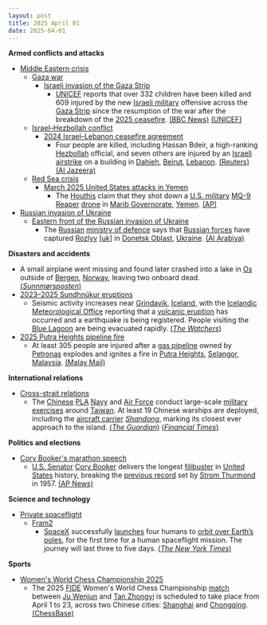 ```yaml
---
layout: post
title: 2025 April 01
date: 2025-04-01
---
```



**Armed conflicts and attacks**

* [Middle Eastern crisis](https://en.wikipedia.org/wiki/Middle_Eastern_crisis_%282023%E2%80%93present%29 "Middle Eastern crisis (2023–present)")
  + [Gaza war](https://en.wikipedia.org/wiki/Gaza_war "Gaza war")
    - [Israeli invasion of the Gaza Strip](https://en.wikipedia.org/wiki/Israeli_invasion_of_the_Gaza_Strip "Israeli invasion of the Gaza Strip")
      * [UNICEF](https://en.wikipedia.org/wiki/UNICEF "UNICEF") reports that over 332 children have been killed and 609 injured by the new [Israeli military](https://en.wikipedia.org/wiki/Israeli_Defence_Forces "Israeli Defence Forces") offensive across the [Gaza Strip](https://en.wikipedia.org/wiki/Gaza_Strip "Gaza Strip") since the resumption of the war after the breakdown of the [2025 ceasefire](https://en.wikipedia.org/wiki/2025_Gaza_war_ceasefire "2025 Gaza war ceasefire"). [(BBC News)](https://www.bbc.com/news/articles/c0r5827dke1o) [(UNICEF)](https://www.unicef.org/press-releases/least-322-children-reportedly-killed-gaza-strip-following-breakdown-ceasefire)
  + [Israel–Hezbollah conflict](https://en.wikipedia.org/wiki/Israel%E2%80%93Hezbollah_conflict_%282023%E2%80%93present%29 "Israel–Hezbollah conflict (2023–present)")
    - [2024 Israel–Lebanon ceasefire agreement](https://en.wikipedia.org/wiki/2024_Israel%E2%80%93Lebanon_ceasefire_agreement "2024 Israel–Lebanon ceasefire agreement")
      * Four people are killed, including Hassan Bdeir, a high-ranking [Hezbollah](https://en.wikipedia.org/wiki/Hezbollah "Hezbollah") official, and seven others are injured by an [Israeli](https://en.wikipedia.org/wiki/Israel "Israel") [airstrike](https://en.wikipedia.org/wiki/Airstrike "Airstrike") on a building in [Dahieh](https://en.wikipedia.org/wiki/Dahieh "Dahieh"), [Beirut](https://en.wikipedia.org/wiki/Beirut "Beirut"), [Lebanon](https://en.wikipedia.org/wiki/Lebanon "Lebanon"). [(Reuters)](https://www.reuters.com/world/middle-east/airplanes-fly-low-over-lebanons-beirut-huge-blasts-heard-reuters-witnesses-say-2025-04-01/) [(Al Jazeera)](https://www.aljazeera.com/news/2025/4/1/israel-bombs-lebanons-beirut-again-testing-fragile-truce-with-hezbollah)
  + [Red Sea crisis](https://en.wikipedia.org/wiki/Red_Sea_crisis "Red Sea crisis")
    - [March 2025 United States attacks in Yemen](https://en.wikipedia.org/wiki/March_2025_United_States_attacks_in_Yemen "March 2025 United States attacks in Yemen")
      * The [Houthis](https://en.wikipedia.org/wiki/Houthi "Houthi") claim that they shot down a [U.S. military](https://en.wikipedia.org/wiki/U.S._military "U.S. military") [MQ-9 Reaper](https://en.wikipedia.org/wiki/MQ-9_Reaper "MQ-9 Reaper") [drone](https://en.wikipedia.org/wiki/Drone_warfare "Drone warfare") in [Marib Governorate](https://en.wikipedia.org/wiki/Marib_Governorate "Marib Governorate"), [Yemen](https://en.wikipedia.org/wiki/Yemen "Yemen"). [(AP)](https://apnews.com/article/yemen-houthis-mq9-shot-down-israel-hamas-war-us-airstrikes-6bd7764ba19e84d2dddac0d3c762459a)
* [Russian invasion of Ukraine](https://en.wikipedia.org/wiki/Russian_invasion_of_Ukraine "Russian invasion of Ukraine")
  + [Eastern front of the Russian invasion of Ukraine](https://en.wikipedia.org/wiki/Eastern_front_of_the_Russian_invasion_of_Ukraine "Eastern front of the Russian invasion of Ukraine")
    - The [Russian](https://en.wikipedia.org/wiki/Russia "Russia") [ministry of defence](https://en.wikipedia.org/wiki/Ministry_of_Defence_%28Russia%29 "Ministry of Defence (Russia)") says that [Russian forces](https://en.wikipedia.org/wiki/Russian_Armed_Forces "Russian Armed Forces") have captured [Rozlyv](/w/index.php?title=Rozlyv&action=edit&redlink=1 "Rozlyv (page does not exist)") [[uk](https://uk.wikipedia.org/wiki/%D0%A0%D0%BE%D0%B7%D0%BB%D0%B8%D0%B2_%28%D0%92%D0%BE%D0%BB%D0%BD%D0%BE%D0%B2%D0%B0%D1%81%D1%8C%D0%BA%D0%B8%D0%B9_%D1%80%D0%B0%D0%B9%D0%BE%D0%BD%29 "uk:Розлив (Волноваський район)")] in [Donetsk Oblast](https://en.wikipedia.org/wiki/Donetsk_Oblast "Donetsk Oblast"), [Ukraine](https://en.wikipedia.org/wiki/Ukraine "Ukraine"). [(Al Arabiya)](https://english.alarabiya.net/News/world/2025/04/01/russian-army-says-it-captures-village-in-eastern-ukraine)

**Disasters and accidents**

* A small airplane went missing and found later crashed into a lake in [Os](https://en.wikipedia.org/wiki/Os%2C_Hordaland "Os, Hordaland") outside of [Bergen](https://en.wikipedia.org/wiki/Bergen "Bergen"), [Norway](https://en.wikipedia.org/wiki/Norway "Norway"), leaving two onboard dead. [(*Sunnmørsposten*)](https://www.smp.no/nyheter/i/GybEPJ/soek-etter-savnet-smaafly-i-vann-i-bjoernafjorden-to-personer-om-bord)
* [2023–2025 Sundhnúkur eruptions](https://en.wikipedia.org/wiki/2023%E2%80%932025_Sundhn%C3%BAkur_eruptions "2023–2025 Sundhnúkur eruptions")
  + Seismic activity increases near [Grindavík](https://en.wikipedia.org/wiki/Grindav%C3%ADk "Grindavík"), [Iceland](https://en.wikipedia.org/wiki/Iceland "Iceland"), with the [Icelandic Meteorological Office](https://en.wikipedia.org/wiki/Icelandic_Meteorological_Office "Icelandic Meteorological Office") reporting that a [volcanic eruption](https://en.wikipedia.org/wiki/Volcanic_eruption "Volcanic eruption") has occurred and a earthquake is being registered. People visiting the [Blue Lagoon](https://en.wikipedia.org/wiki/Blue_Lagoon_%28geothermal_spa%29 "Blue Lagoon (geothermal spa)") are being evacuated rapidly. [(*The Watchers*)](https://watchers.news/2025/04/01/volcanic-eruption-reported-near-grindavik-iceland/)
* [2025 Putra Heights pipeline fire](https://en.wikipedia.org/wiki/2025_Putra_Heights_pipeline_fire "2025 Putra Heights pipeline fire")
  + At least 305 people are injured after a [gas pipeline](https://en.wikipedia.org/wiki/Gas_pipeline "Gas pipeline") owned by [Petronas](https://en.wikipedia.org/wiki/Petronas "Petronas") explodes and ignites a fire in [Putra Heights](https://en.wikipedia.org/wiki/Putra_Heights "Putra Heights"), [Selangor](https://en.wikipedia.org/wiki/Selangor "Selangor"), [Malaysia](https://en.wikipedia.org/wiki/Malaysia "Malaysia"). [(Malay Mail)](https://www.malaymail.com/news/malaysia/2025/04/01/what-we-know-so-far-about-the-puchong-gas-pipeline-inferno/171544)

**International relations**

* [Cross-strait relations](https://en.wikipedia.org/wiki/Cross-strait_relations "Cross-strait relations")
  + The [Chinese](https://en.wikipedia.org/wiki/China "China") [PLA](https://en.wikipedia.org/wiki/People%27s_Liberation_Army "People's Liberation Army") [Navy](https://en.wikipedia.org/wiki/People%27s_Liberation_Army_Navy "People's Liberation Army Navy") and [Air Force](https://en.wikipedia.org/wiki/People%27s_Liberation_Army_Air_Force "People's Liberation Army Air Force") conduct large-scale [military exercises](https://en.wikipedia.org/wiki/Military_exercise "Military exercise") around [Taiwan](https://en.wikipedia.org/wiki/Taiwan "Taiwan"). At least 19 Chinese warships are deployed, including the [aircraft carrier](https://en.wikipedia.org/wiki/Aircraft_carrier "Aircraft carrier") [*Shandong*](https://en.wikipedia.org/wiki/Chinese_aircraft_carrier_Shandong "Chinese aircraft carrier Shandong"), marking its closest ever approach to the island. [(*The Guardian*)](https://www.theguardian.com/world/2025/apr/01/china-launches-surprise-military-drills-around-taiwan) [(*Financial Times*)](https://www.ft.com/content/49f45301-4f96-4dec-9157-e2558ed0cb74)

**Politics and elections**

* [Cory Booker's marathon speech](https://en.wikipedia.org/wiki/Cory_Booker%27s_marathon_speech "Cory Booker's marathon speech")
  + [U.S. Senator](https://en.wikipedia.org/wiki/United_States_Senate "United States Senate") [Cory Booker](https://en.wikipedia.org/wiki/Cory_Booker "Cory Booker") delivers the longest [filibuster](https://en.wikipedia.org/wiki/Filibuster "Filibuster") in [United States](https://en.wikipedia.org/wiki/United_States "United States") history, breaking the [previous record](https://en.wikipedia.org/wiki/Strom_Thurmond_filibuster_of_the_Civil_Rights_Act_of_1957 "Strom Thurmond filibuster of the Civil Rights Act of 1957") set by [Strom Thurmond](https://en.wikipedia.org/wiki/Strom_Thurmond "Strom Thurmond") in 1957. [(AP News)](https://apnews.com/live/donald-trump-news-updates-4-1-2025)

**Science and technology**

* [Private spaceflight](https://en.wikipedia.org/wiki/Private_spaceflight "Private spaceflight")
  + [Fram2](https://en.wikipedia.org/wiki/Fram2 "Fram2")
    - [SpaceX](https://en.wikipedia.org/wiki/SpaceX "SpaceX") successfully [launches](https://en.wikipedia.org/wiki/Fram2 "Fram2") four humans to [orbit over Earth’s poles](https://en.wikipedia.org/wiki/Polar_orbit "Polar orbit"), for the first time for a human spaceflight mission. The journey will last three to five days. [(*The New York Times*)](https://www.nytimes.com/2025/04/01/world/asia/spacex-rocket-launch.html)

**Sports**

* [Women's World Chess Championship 2025](https://en.wikipedia.org/wiki/Women%27s_World_Chess_Championship_2025 "Women's World Chess Championship 2025")
  + The 2025 [FIDE](https://en.wikipedia.org/wiki/FIDE "FIDE") Women's World Chess Championship [match](https://en.wikipedia.org/wiki/Women%27s_World_Chess_Championship_2025 "Women's World Chess Championship 2025") between [Ju Wenjun](https://en.wikipedia.org/wiki/Ju_Wenjun "Ju Wenjun") and [Tan Zhongyi](https://en.wikipedia.org/wiki/Tan_Zhongyi "Tan Zhongyi") is scheduled to take place from April 1 to 23, across two Chinese cities: [Shanghai](https://en.wikipedia.org/wiki/Shanghai "Shanghai") and [Chongqing](https://en.wikipedia.org/wiki/Chongqing "Chongqing"). [(ChessBase)](https://en.chessbase.com/post/women-wc-2025-preview)
